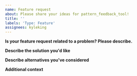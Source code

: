 ```yaml
---
name: Feature request
about: Please share your ideas for pattern_feedback_tool!
title: ''
labels: 'Type: Feature'
assignees: kyleking
---
```


**Is your feature request related to a problem? Please describe.**
<!-- A description of what the problem is. Ex. I'm always frustrated when [...] -->

**Describe the solution you'd like**
<!-- A description of what you want to happen -->

**Describe alternatives you've considered**
<!-- A description of any alternative solutions or features you've considered -->

**Additional context**
<!-- Add any other context or screenshots about the feature request here -->
